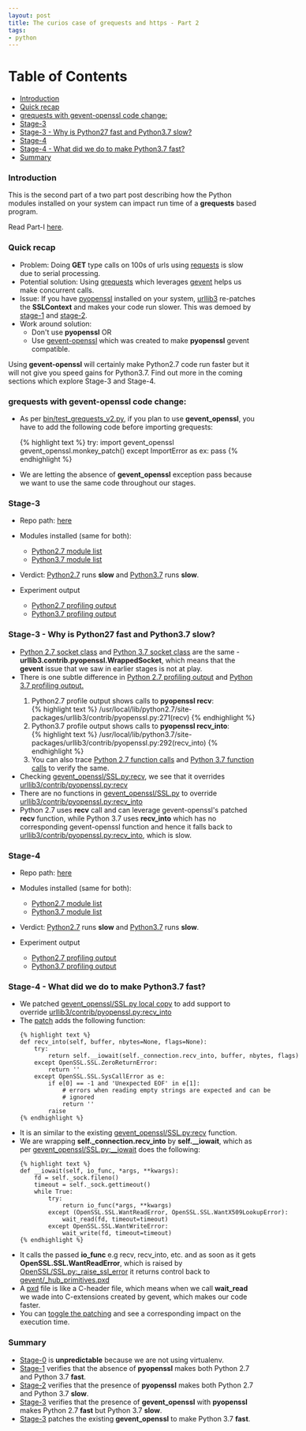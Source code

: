 ```yaml
---
layout: post
title: The curios case of grequests and https - Part 2
tags:
- python
---
```



Table of Contents
=================

  * [Introduction](#introduction)
  * [Quick recap](#quick-recap)
  * [grequests with gevent-openssl code change:](#grequests-with-gevent-openssl-code-change)
  * [Stage-3](#stage-3)
  * [Stage-3 - Why is Python27 fast and Python3.7 slow?](#stage-3---why-is-python27-fast-and-python37-slow)
  * [Stage-4](#stage-4)
  * [Stage-4 - What did we do to make Python3.7 fast?](#stage-4---what-did-we-do-to-make-python37-fast)
  * [Summary](#summary)

<style type="text/css">
pre {
	width: 1000px;                          /* specify width  */
}
</style>

### Introduction

This is the second part of a two part post describing how the Python modules installed
on your system can impact run time of a **grequests** based program.

Read Part-I [here](http://saurabh-hirani.github.io/writing/2019/03/01/grequests-https-part-1).

### Quick recap


- Problem: Doing **GET** type calls on 100s of urls using [requests](http://docs.python-requests.org/en/master/) is slow due to serial processing.
- Potential solution: Using [grequests](https://github.com/kennethreitz/grequests) which leverages [gevent](https://github.com/gevent/gevent) helps us make concurrent calls.
- Issue: If you have [pyopenssl](https://pyopenssl.org/en/stable/) installed on your system, [urllib3](https://urllib3.readthedocs.io/en/latest/) re-patches the **SSLContext** and makes your 
  code run slower. This was demoed by [stage-1](https://github.com/saurabh-hirani/grequests-https-python-27-37-tests/tree/master/stages/01) and [stage-2](https://github.com/saurabh-hirani/grequests-https-python-27-37-tests/tree/master/stages/02).
- Work around solution: 
  - Don't use **pyopenssl** OR 
  - Use [gevent-openssl](https://github.com/mjs/gevent_openssl) which was created to make **pyopenssl** gevent compatible.

Using **gevent-openssl** will certainly make Python2.7 code run faster but it will not give you
speed gains for Python3.7. Find out more in the coming sections which explore Stage-3 and Stage-4.

### grequests with gevent-openssl code change:

<ul>
<li>As per <a href="https://github.com/saurabh-hirani/grequests-https-python-27-37-tests/blob/master/bin/test_grequests_v2.py#L27#L31">bin/test_grequests_v2.py</a>, if you
  plan to use <b>gevent_openssl</b>, you have to add the following code before importing grequests: </li>

  {% highlight text %}
  try:
    import gevent_openssl
    gevent_openssl.monkey_patch()
  except ImportError as ex:
    pass
  {% endhighlight %}

<li>We are letting the absence of <b>gevent_openssl</b> exception pass because we want to use the same code throughout our stages.</li>
</ul>

### Stage-3

- Repo path: [here](https://github.com/saurabh-hirani/grequests-https-python-27-37-tests/tree/master/stages/03)

- Modules installed (same for both):
  - [Python2.7 module list](https://github.com/saurabh-hirani/grequests-https-python-27-37-tests/tree/master/stages/03/python27#check-installed-modules)
  - [Python3.7 module list](https://github.com/saurabh-hirani/grequests-https-python-27-37-tests/tree/master/stages/03/python37#check-installed-modules)

- Verdict: [Python2.7](https://github.com/saurabh-hirani/grequests-https-python-27-37-tests/tree/master/stages/03/python27) runs **slow** and [ Python3.7](https://github.com/saurabh-hirani/grequests-https-python-27-37-tests/tree/master/stages/03/python37) runs **slow**.

- Experiment output 
  - [Python2.7 profiling output](https://github.com/saurabh-hirani/grequests-https-python-27-37-tests/tree/master/stages/03/python27#profile-code)
  - [Python3.7 profiling output](https://github.com/saurabh-hirani/grequests-https-python-27-37-tests/tree/master/stages/03/python37#profile-code)

### Stage-3 - Why is Python27 fast and Python3.7 slow?

<ul>
  <li><a href="https://github.com/saurabh-hirani/grequests-https-python-27-37-tests/tree/master/stages/03/python27#get-socket-class">Python 2.7 socket class</a> and <a href="https://github.com/saurabh-hirani/grequests-https-python-27-37-tests/tree/master/stages/03/python37#get-socket-class">Python 3.7 socket class</a> are the same - <b>urllib3.contrib.pyopenssl.WrappedSocket</b>, which means that the <b>gevent</b> issue that we saw in earlier stages is not at play.</li>
  <li> There is one subtle difference in <a href="https://github.com/saurabh-hirani/grequests-https-python-27-37-tests/tree/master/stages/03/python27#profile-code">Python 2.7 profiling output</a> and <a href="https://github.com/saurabh-hirani/grequests-https-python-27-37-tests/tree/master/stages/03/python37#profile-code">Python 3.7 profiling output.</a></li>

  <ol>
    <li> Python2.7 profile output shows calls to <b>pyopenssl recv</b>: </li>
        {% highlight text %}
        /usr/local/lib/python2.7/site-packages/urllib3/contrib/pyopenssl.py:271(recv)
        {% endhighlight %}
    <li> Python3.7 profile output shows calls to <b>pyopenssl recv_into</b>: </li>
        {% highlight text %}
        /usr/local/lib/python3.7/site-packages/urllib3/contrib/pyopenssl.py:292(recv_into)
        {% endhighlight %}
    <li> You can also trace <a href="https://github.com/saurabh-hirani/grequests-https-python-27-37-tests/tree/master/stages/03/python27#trace-code">Python 2.7 function calls</a> and <a href="https://github.com/saurabh-hirani/grequests-https-python-27-37-tests/tree/master/stages/03/python37#trace-code">Python 3.7 function calls</a> to verify the same.</li>
  </ol>

  <li> Checking <a href="https://github.com/mjs/gevent_openssl/blob/645ded94710d886bce671c2f001d30643242b3cd/gevent_openssl/SSL.py#L61">gevent_openssl/SSL.py:recv</a>, we see that it overrides <a href="https://github.com/urllib3/urllib3/blob/1e9ab5aee042ff0158d0f443bc600ef3a2e7bf9a/src/urllib3/contrib/pyopenssl.py#L277">urllib3/contrib/pyopenssl.py:recv</a> </li>
  <li> There are no functions in <a href="https://github.com/mjs/gevent_openssl/blob/645ded94710d886bce671c2f001d30643242b3cd/gevent_openssl/SSL.py">gevent_openssl/SSL.py</a> to override <a href="https://github.com/urllib3/urllib3/blob/1e9ab5aee042ff0158d0f443bc600ef3a2e7bf9a/src/urllib3/contrib/pyopenssl.py#L302">urllib3/contrib/pyopenssl.py:recv_into</a> </li>
  <li> Python 2.7 uses <b>recv</b> call and can leverage gevent-openssl's patched <b>recv</b> function, while Python 3.7 uses <b>recv_into</b> which has no corresponding gevent-openssl function and hence it falls back to <a href="https://github.com/urllib3/urllib3/blob/1e9ab5aee042ff0158d0f443bc600ef3a2e7bf9a/src/urllib3/contrib/pyopenssl.py#L302">urllib3/contrib/pyopenssl.py:recv_into</a>, which is slow. </li>

</ul>

### Stage-4

- Repo path: [here](https://github.com/saurabh-hirani/grequests-https-python-27-37-tests/tree/master/stages/04)

- Modules installed (same for both):
  - [Python2.7 module list](https://github.com/saurabh-hirani/grequests-https-python-27-37-tests/tree/master/stages/04/python27#check-installed-modules)
  - [Python3.7 module list](https://github.com/saurabh-hirani/grequests-https-python-27-37-tests/tree/master/stages/04/python37#check-installed-modules)

- Verdict: [Python2.7](https://github.com/saurabh-hirani/grequests-https-python-27-37-tests/tree/master/stages/04/python27) runs **slow** and [ Python3.7](https://github.com/saurabh-hirani/grequests-https-python-27-37-tests/tree/master/stages/03/python37) runs **slow**.

- Experiment output 
  - [Python2.7 profiling output](https://github.com/saurabh-hirani/grequests-https-python-27-37-tests/tree/master/stages/04/python27#profile-code)
  - [Python3.7 profiling output](https://github.com/saurabh-hirani/grequests-https-python-27-37-tests/tree/master/stages/04/python37#profile-code)

### Stage-4 - What did we do to make Python3.7 fast?

<ul>

  <li>We patched <a href="https://github.com/mjs/gevent_openssl/blob/c9e2f094b33fc70b4007331c3311c42c85184a24/gevent_openssl/SSL.py">gevent_openssl/SSL.py local copy</a> to add support to override <a href="https://github.com/urllib3/urllib3/blob/1e9ab5aee042ff0158d0f443bc600ef3a2e7bf9a/src/urllib3/contrib/pyopenssl.py#L302">urllib3/contrib/pyopenssl.py:recv_into</a></li>
  <li>The <a href="https://github.com/saurabh-hirani/grequests-https-python-27-37-tests/blob/master/patches/gevent_openssl_ssl.patch">patch</a> adds the following function:</li>

    {% highlight text %}
    def recv_into(self, buffer, nbytes=None, flags=None):
        try:
            return self.__iowait(self._connection.recv_into, buffer, nbytes, flags)
        except OpenSSL.SSL.ZeroReturnError:
            return ''
        except OpenSSL.SSL.SysCallError as e:
            if e[0] == -1 and 'Unexpected EOF' in e[1]:
                # errors when reading empty strings are expected and can be
                # ignored
                return ''
            raise
    {% endhighlight %}

  <li> It is an similar to the existing <a href="https://github.com/mjs/gevent_openssl/blob/c9e2f094b33fc70b4007331c3311c42c85184a24/gevent_openssl/SSL.py#L61">gevent_openssl/SSL.py:recv</a> function. </li>
  <li> We are wrapping <b>self._connection.recv_into</b> by <b>self.__iowait</b>, which as per <a href="https://github.com/mjs/gevent_openssl/blob/c9e2f094b33fc70b4007331c3311c42c85184a24/gevent_openssl/SSL.py#L24">gevent_openssl/SSL.py:__iowait</a> does the following: </li>

    {% highlight text %}
    def __iowait(self, io_func, *args, **kwargs):
        fd = self._sock.fileno()
        timeout = self._sock.gettimeout()
        while True:
            try:
                return io_func(*args, **kwargs)
            except (OpenSSL.SSL.WantReadError, OpenSSL.SSL.WantX509LookupError):
                wait_read(fd, timeout=timeout)
            except OpenSSL.SSL.WantWriteError:
                wait_write(fd, timeout=timeout)
    {% endhighlight %}

  <li> It calls the passed <b>io_func</b> e.g recv, recv_into, etc. and as soon as it gets <b>OpenSSL.SSL.WantReadError</b>, which is raised by <a href="https://github.com/pyca/pyopenssl/blob/a42c5c9a91639c1d4405e67316046cb6b939ac84/src/OpenSSL/SSL.py#L1625">OpenSSL/SSL.py:_raise_ssl_error</a> it returns control back to <a href="https://github.com/gevent/gevent/blob/422a71266e2f0551f68a1b339a4d640424614025/src/gevent/__hub_primitives.pxd#L70">gevent/_hub_primitives.pxd</a> </li>
  <li> A <a href="https://cython.readthedocs.io/en/latest/src/tutorial/pxd_files.html">pxd</a> file is like a C-header file, which means when we call <b>wait_read</b> we wade into C-extensions created by gevent, which makes our code faster.</li>
  <li> You can <a href="https://github.com/saurabh-hirani/grequests-https-python-27-37-tests/tree/master/stages/04/python37#toggle-patch-to-verify">toggle the patching</a> and see a corresponding impact on the execution time. </li>

</ul>

### Summary

- [Stage-0](https://github.com/saurabh-hirani/grequests-https-python-27-37-tests/tree/master/stages/00) is **unpredictable** because we are not using virtualenv.
- [Stage-1](https://github.com/saurabh-hirani/grequests-https-python-27-37-tests/tree/master/stages/01) verifies that the absence of **pyopenssl** makes both Python 2.7 and Python 3.7 **fast**.
- [Stage-2](https://github.com/saurabh-hirani/grequests-https-python-27-37-tests/tree/master/stages/02) verifies that the presence of **pyopenssl** makes both Python 2.7 and Python 3.7 **slow**.
- [Stage-3](https://github.com/saurabh-hirani/grequests-https-python-27-37-tests/tree/master/stages/03) verifies that the presence of **gevent_openssl** with **pyopenssl** makes Python 2.7 **fast** but Python 3.7 **slow**.
- [Stage-3](https://github.com/saurabh-hirani/grequests-https-python-27-37-tests/tree/master/stages/03) patches the existing **gevent_openssl** to make Python 3.7 **fast**.